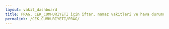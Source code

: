 ```yaml
---
layout: vakit_dashboard
title: PRAG, CEK_CUMHURIYETI için iftar, namaz vakitleri ve hava durumu - ilçe/eyalet seç
permalink: /CEK_CUMHURIYETI/PRAG/
---
```


<script type="text/javascript">
  var GLOBAL_COUNTRY = 'CEK_CUMHURIYETI';
  var GLOBAL_CITY = 'PRAG';
  var GLOBAL_STATE = '';
  var lat = 72;
  var lon = 21;
</script>
